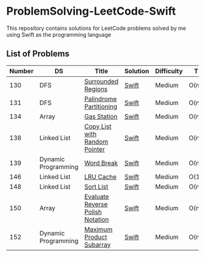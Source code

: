 # ProblemSolving-LeetCode-Swift
This repository contains solutions for LeetCode problems solved by me using Swift as the programming language


## List of Problems

| Number | DS | Title  | Solution | Difficulty  | Time | Space  |
| ------ | -- | ------ | -------- | ----------- | ---- | ------ |
| 130 | DFS | [Surrounded Regions](https://leetcode.com/problems/surrounded-regions/) | [Swift](https://github.com/Prasanth-iOS/ProblemSolving-LeetCode-Swift/blob/Solution/February-2023/SurroundedRegions_W1D1P1_Feb23.playground/Contents.swift) | Medium | O(mn) | O(mn) |
| 131 | DFS | [Palindrome Partitioning](https://leetcode.com/problems/palindrome-partitioning/) | [Swift](https://github.com/Prasanth-iOS/ProblemSolving-LeetCode-Swift/blob/Solution/February-2023/PalindromePartitioning_W1D2P1_Feb23.playground/Contents.swift) | Medium | O(n2^n) | O(n) |
| 134 | Array | [Gas Station](https://leetcode.com/problems/gas-station/) | [Swift](https://github.com/Prasanth-iOS/ProblemSolving-LeetCode-Swift/blob/Solution/February-2023/GasStation_W1D3P1_Feb23.playground/Contents.swift) | Medium | O(n) | O(1) |
| 138 | Linked List | [Copy List with Random Pointer](https://leetcode.com/problems/copy-list-with-random-pointer/) | [Swift](https://github.com/Prasanth-iOS/ProblemSolving-LeetCode-Swift/blob/Solution/February-2023/CopyListWithRandomPointer_W2D1P1_Feb23.playground/Contents.swift) | Medium | O(n) | O(1) |
| 139 | Dynamic Programming | [Word Break](https://leetcode.com/problems/word-break/) | [Swift](https://github.com/Prasanth-iOS/ProblemSolving-LeetCode-Swift/blob/Solution/February-2023/WordBreak_W2D1P2_Feb23.playground/Contents.swift) | Medium | O(n3) | O(n) |
| 146 | Linked List | [LRU Cache](https://leetcode.com/problems/lru-cache/) | [Swift](https://github.com/Prasanth-iOS/ProblemSolving-LeetCode-Swift/blob/Solution/February-2023/LRUCache_W2D2P1_Feb23.playground/Contents.swift) | Medium | O(1) | O(n) |
| 148 | Linked List | [Sort List](https://leetcode.com/problems/sort-list/) | [Swift](https://github.com/Prasanth-iOS/ProblemSolving-LeetCode-Swift/blob/Solution/February-2023/SortList_W2D3P1_Feb23.playground/Contents.swift) | Medium | O(nlogn) | O(logn) |
| 150 | Array | [Evaluate Reverse Polish Notation](https://leetcode.com/problems/evaluate-reverse-polish-notation/) | [Swift](https://github.com/Prasanth-iOS/ProblemSolving-LeetCode-Swift/blob/Solution/February-2023/EvaluateReversePolishNotation_W2D3P2_Feb23.playground/Contents.swift) | Medium | O(n) | O(n) |
| 152 | Dynamic Programming | [Maximum Product Subarray](https://leetcode.com/problems/maximum-product-subarray/) | [Swift](https://github.com/Prasanth-iOS/ProblemSolving-LeetCode-Swift/blob/Solution/February-2023/MaximumProductSubarray_W2D4P1_Feb23.playground/Contents.swift) | Medium | O(n) | O(1) |
